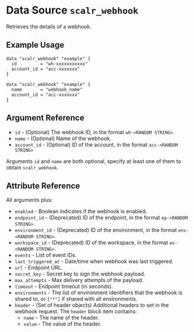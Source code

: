 
# Data Source `scalr_webhook`

Retrieves the details of a webhook.

## Example Usage

```hcl
data "scalr_webhook" "example" {
  id         = "wh-xxxxxxxxxxx"
  account_id = "acc-xxxxxxx"
}
```

```hcl
data "scalr_webhook" "example" {
  name       = "webhook_name"
  account_id = "acc-xxxxxxx"
}
```

## Argument Reference

* `id` - (Optional) The webhook ID, in the format `wh-<RANDOM STRING>`.
* `name` - (Optional) Name of the webhook.
* `account_id` - (Optional) ID of the account, in the format `acc-<RANDOM STRING>`

Arguments `id` and `name` are both optional, specify at least one of them to obtain `scalr_webhook`.

## Attribute Reference

All arguments plus:

* `enabled` - Boolean indicates if the webhook is enabled. 
* `endpoint_id` - (Deprecated) ID of the endpoint, in the format `ep-<RANDOM STRING>`.
* `environment_id` - (Deprecated) ID of the environment, in the format `env-<RANDOM STRING>`.
* `workspace_id` - (Deprecated) ID of the workspace, in the format `ws-<RANDOM STRING>`.
* `events` - List of event IDs.
* `last_triggered_at` - Date/time when webhook was last triggered.
* `url` - Endpoint URL. 
* `secret_key` - Secret key to sign the webhook payload.
* `max_attempts` - Max delivery attempts of the payload.
* `timeout` - Endpoint timeout (in seconds).
* `environments` - The list of environment identifiers that the webhook is shared to,
or `["*"]` if shared with all environments.
* `header` - (Set of header objects) Additional headers to set in the webhook request.
  The `header` block item contains:
  * `name` - The name of the header.
  * `value` - The value of the header.
